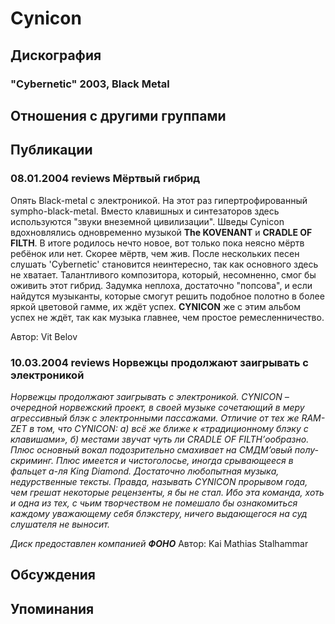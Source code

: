 # Cynicon



## Дискография

### "Cybernetic" 2003, Black Metal




## Отношения с другими группами


## Публикации

### 08.01.2004 reviews Мёртвый гибрид

<P>Опять Black-metal с электроникой. На этот раз гипертрофированный sympho-black-metal. Вместо клавишных и синтезаторов здесь используются "звуки внеземной цивилизации". Шведы Cynicon вдохновлялись одновременно музыкой <B>The KOVENANT</B> и <B>CRADLE OF FILTH</B>. В итоге родилось нечто новое, вот только пока неясно мёртв ребёнок или нет. Скорее мёртв, чем жив. После нескольких песен слушать 'Cybernetic' становится неинтересно, так как основного здесь не хватает. Талантливого композитора, который, несомненно, смог бы оживить этот гибрид. Задумка неплоха, достаточно "попсова", и если найдутся музыканты, которые смогут решить подобное полотно в более яркой цветовой гамме, их ждёт успех. <B>CYNICON</B> же с этим альбом успех не ждёт, так как музыка главнее, чем простое ремесленничество.</P>
Автор: Vit Belov

### 10.03.2004 reviews Норвежцы продолжают заигрывать с электроникой

<P><I>Норвежцы продолжают заигрывать с электроникой. </I><I>CYNICON</I><I> – очередной норвежский проект, в своей музыке сочетающий в меру агрессивный блэк с электронными пассажами. Отличие от тех же </I><I>RAM</I><I>-</I><I>ZET</I><I> в том, что </I><I>CYNICON</I><I>: а) всё же ближе к «традиционному блэку с клавишами», б) местами звучат чуть ли </I><I>CRADLE </I><I></I><I>OF </I><I></I><I>FILTH</I><I>’ообразно. Плюс основный вокал подозрительно смахивает на СМДМ’овый полу-скриминг. Плюс имеется и чистоголосье, иногда срывающееся в фальцет а-ля </I><I>King </I><I></I><I>Diamond</I><I>. Достаточно любопытная музыка, недурственные тексты. Правда, называть </I><I>CYNICON</I><I> прорывом года, чем грешат некоторые рецензенты, я бы не стал. Ибо эта команда, хоть и одна из тех, с чьим творчеством не помешало бы ознакомиться каждому уважающему себя блэкстеру, ничего выдающегося на суд слушателя не выносит.</I></P>
<P><I></I></P><I>Диск предоставлен компанией <B>ФОНО</B></I>
Автор: Kai Mathias Stalhammar


## Обсуждения


## Упоминания

